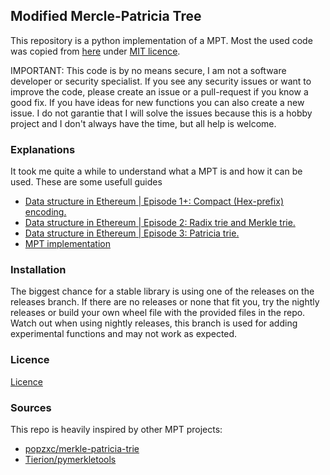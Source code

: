 ## Modified Mercle-Patricia Tree
This repository is a python implementation of a MPT. Most the used code was copied from [here](https://github.com/popzxc/merkle-patricia-trie/blob/master/LICENSE) under [MIT licence]('\\docs'). 

IMPORTANT: This code is by no means secure, I am not a software developer or security specialist. If you see any security issues or want to improve the code, please create an issue or a pull-request if you know a good fix. If you have ideas for new functions you can also create a new issue. I do not garantie that I will solve the issues because this is a hobby project and I don't always have the time, but all help is welcome.

### Explanations
It took me quite a while to understand what a MPT is and how it can be used.
These are some usefull guides
- [Data structure in Ethereum | Episode 1+: Compact (Hex-prefix) encoding.](https://medium.com/coinmonks/data-structure-in-ethereum-episode-1-compact-hex-prefix-encoding-12558ae02791)
- [Data structure in Ethereum | Episode 2: Radix trie and Merkle trie.](https://medium.com/coinmonks/data-structure-in-ethereum-episode-2-radix-trie-and-merkle-trie-d941d0bfd69a)
- [Data structure in Ethereum | Episode 3: Patricia trie.](https://medium.com/coinmonks/data-structure-in-ethereum-episode-3-patricia-trie-b7b0ccddd32f)
- [MPT implementation](https://medium.com/codechain/modified-merkle-patricia-trie-how-ethereum-saves-a-state-e6d7555078dd)

### Installation
The biggest chance for a stable library is using one of the releases on the releases branch. If there are no releases or none that fit you, try the nightly releases or build your own wheel file with the provided files in the repo. Watch out when using nightly releases, this branch is used for adding experimental functions and may not work as expected.

### Licence
[Licence](https://github.com/Nynra/pympt/blob/nightly/LICENSE)

### Sources
This repo is heavily inspired by other MPT projects:
- [popzxc/merkle-patricia-trie](https://github.com/popzxc/merkle-patricia-trie)
- [Tierion/pymerkletools](https://github.com/Tierion/pymerkletools)
